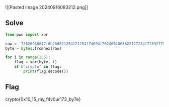 ![[Pasted image 20240916083212.png]]

## Solve
```python
from pwn import xor

raw = '73626960647f6b206821204f21254f7d694f7624662065622127234f726927756d'
byte = bytes.fromhex(raw)

for i in range(256):
	flag = xor(byte, i)
	if b"crypto" in flag:
		print(flag.decode())
```

## Flag
crypto{0x10_15_my_f4v0ur173_by7e}